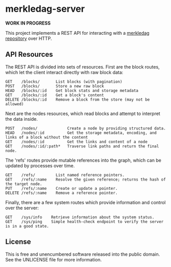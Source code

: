 merkledag-server
================

**WORK IN PROGRESS**

This project implements a REST API for interacting with a
[merkledag repository](https://github.com/greglook/clj-merkledag) over HTTP.

## API Resources

The REST API is divided into sets of resources. First are the block routes,
which let the client interact directly with raw block data:

```
GET    /blocks/       List blocks (with pagination)
POST   /blocks/       Store a new raw block
HEAD   /blocks/:id    Get block stats and storage metadata
GET    /blocks/:id    Get a block's content
DELETE /blocks/:id    Remove a block from the store (may not be allowed)
```

Next are the nodes resources, which read blocks and attempt to interpret the
data inside.

```
POST   /nodes/             Create a node by providing structured data.
HEAD   /nodes/:id          Get the storage metadata, encoding, and links of a block without the content
GET    /nodes/:id          Get the links and content of a node
GET    /nodes/:id/:path*   Traverse link paths and return the final node.
```

The 'refs' routes provide mutable references into the graph, which can be
updated by processes over time.

```
GET    /refs/         List named reference pointers.
GET    /refs/:name    Resolve the given reference; returns the hash of the target node.
PUT    /refs/:name    Create or update a pointer.
DELETE /refs/:name    Remove a reference pointer.
```

Finally, there are a few system routes which provide information and control
over the server:

```
GET    /sys/info    Retrieve information about the system status.
GET    /sys/ping    Simple health-check endpoint to verify the server is in a good state.
```

## License

This is free and unencumbered software released into the public domain.
See the UNLICENSE file for more information.
